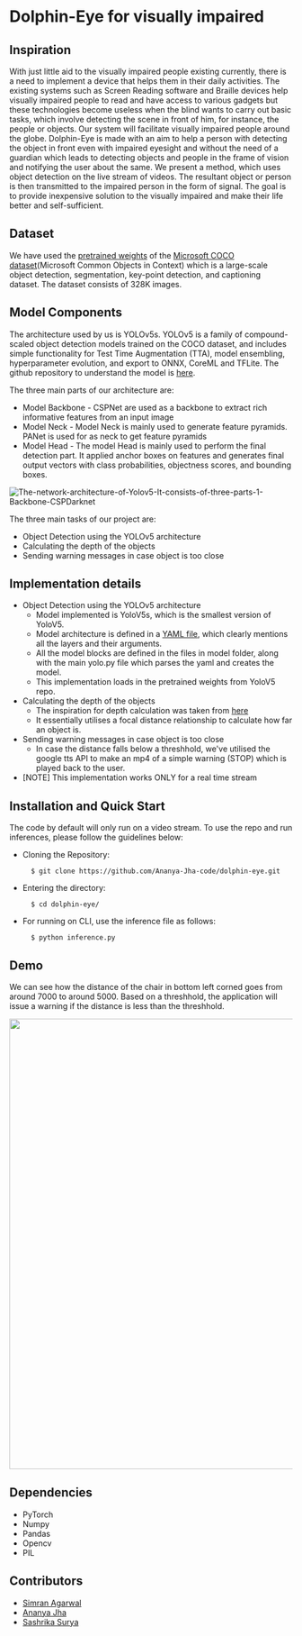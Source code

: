 # Dolphin-Eye for visually impaired

## Inspiration
With just little aid to the visually impaired people existing currently, there is a need to implement a device that helps them in their daily activities. The existing systems such as Screen Reading software and Braille devices help visually impaired people to read and have access to various gadgets but these technologies become useless when the blind wants to carry out basic tasks, which involve detecting the scene in front of him, for instance, the people or objects. Our system will facilitate visually impaired people around the globe. Dolphin-Eye is made with an aim to help a person with detecting the object in front even with impaired eyesight and without the need of a guardian which leads to detecting objects and people in the frame of vision and notifying the user about the same. We present a method, which uses object detection on the live stream of videos. The resultant object or person is then transmitted to the impaired person in the form of signal. The goal is to provide inexpensive solution to the visually impaired and make their life better and self-sufficient.

## Dataset
We have used the [pretrained weights](https://github.com/ultralytics/yolov5) of the [Microsoft COCO dataset](https://cocodataset.org/)(Microsoft Common Objects in Context)  which is a large-scale object detection, segmentation, key-point detection, and captioning dataset. The dataset consists of 328K images.

## Model Components
The architecture used by us is YOLOv5s. YOLOv5 is a family of compound-scaled object detection models trained on the COCO dataset, and includes simple functionality for Test Time Augmentation (TTA), model ensembling, hyperparameter evolution, and export to ONNX, CoreML and TFLite. The github repository to understand the model is [here](https://github.com/ultralytics/yolov5). 

The three main parts of our architecture are:
- Model Backbone - CSPNet are used as a backbone to extract rich informative features from an input image
- Model Neck - Model Neck is mainly used to generate feature pyramids. PANet is used for as neck to get feature pyramids
- Model Head - The model Head is mainly used to perform the final detection part. It applied anchor boxes on features and generates final output  vectors with class probabilities, objectness scores, and bounding boxes.

![The-network-architecture-of-Yolov5-It-consists-of-three-parts-1-Backbone-CSPDarknet](https://user-images.githubusercontent.com/72155378/134271959-55ad63a4-ef1a-40fc-9c04-9e2369e19aa3.jpg)

The three main tasks of our project are:
- Object Detection using the YOLOv5 architecture
- Calculating the depth of the objects
- Sending warning messages in case object is too close

## Implementation details
- Object Detection using the YOLOv5 architecture
   - Model implemented is YoloV5s, which is the smallest version of YoloV5. 
   - Model architecture is defined in a [YAML file](models/yolov5s.yaml), which clearly mentions all the layers and their arguments. 
   - All the model blocks are defined in the files in model folder, along with the main yolo.py file which parses the yaml and creates the model.
   - This implementation loads in the pretrained weights from YoloV5 repo.
- Calculating the depth of the objects
   - The inspiration for depth calculation was taken from [here](https://ieeexplore.ieee.org/document/9234074)
   - It essentially utilises a focal distance relationship to calculate how far an object is.
- Sending warning messages in case object is too close
   - In case the distance falls below a threshhold, we've utilised the google tts API to make an mp4 of a simple warning (STOP) which is played back to the user. 
- [NOTE] This implementation works ONLY for a real time stream
 
## Installation and Quick Start
The code by default will only run on a video stream.
To use the repo and run inferences, please follow the guidelines below:

- Cloning the Repository: 

        $ git clone https://github.com/Ananya-Jha-code/dolphin-eye.git
        
- Entering the directory: 

        $ cd dolphin-eye/
        
- For running on CLI, use the inference file as follows:

        $ python inference.py
        

## Demo
We can see how the distance of the chair in bottom left corned goes from around 7000 to around 5000. Based on a threshhold, the application will issue a warning if the distance is less than the threshhold.

<img src="misc/demo.gif" width="800">

## Dependencies
- PyTorch
- Numpy
- Pandas 
- Opencv
- PIL

## Contributors 
- [Simran Agarwal](https://github.com/simran29aw)
- [Ananya Jha](https://github.com/Ananya-Jha-code)
- [Sashrika Surya](https://github.com/sashrika15)

